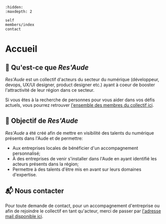 ```{toctree}
:hidden:
:maxdepth: 2

self
members/index
contact
```

# Accueil

## 🥇 Qu'est-ce que *Res'Aude*

*Res'Aude* est un collectif d'acteurs du secteur du numérique (développeur, devops, UX/UI designer, product designer etc.)
ayant à coeur de booster l'attractivité de leur région dans ce secteur.

Si vous êtes à la recherche de personnes pour vous aider dans vos défis actuels, vous pourrez retrouver [l'ensemble des membres du collectif ici](./members/index.md#collaborateurs).

## 🚀 Objectif de *Res'Aude*

*Res'Aude* a été créé afin de mettre en visibilité des talents du numérique présents dans l'Aude et de permettre:
- Aux entreprises locales de bénéficier d'un accompagnement personnalisé;
- À des entreprises de venir s'installer dans l'Aude en ayant identifié les acteurs présents dans la région;
- Permettre à des talents d'être mis en avant sur leurs domaines d'expertise.

## 📬 Nous contacter

Pour toute demande de contact, pour un accompagnement d'entreprise ou
afin de rejoindre le collectif en tant qu'acteur,
merci de passer par [l'adresse mail disponible ici](./contact.md#nous-contacter).
